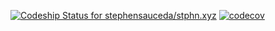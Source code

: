 [ ![Codeship Status for stephensauceda/stphn.xyz](https://app.codeship.com/projects/a45670e0-6da6-0134-1d1d-7239a098062c/status?branch=master)](https://app.codeship.com/projects/177565) [![codecov](https://codecov.io/gh/stephensauceda/stphn.xyz/branch/master/graph/badge.svg?token=OQrgWpzwh8)](https://codecov.io/gh/stephensauceda/stphn.xyz)

